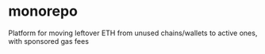 # monorepo
Platform for moving leftover ETH from unused chains/wallets to active ones, with sponsored gas fees
